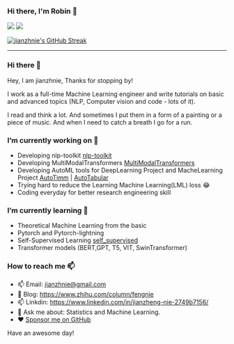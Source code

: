 ### Hi there, I'm Robin 👋

![](https://github-readme-stats.vercel.app/api?username=jianzhnie&count_private=true&show_icons=true&theme=radical)
![](https://github-readme-stats.vercel.app/api/top-langs/?username=jianzhnie&layout=compact)

[![jianzhnie's GitHub Streak](https://github-readme-streak-stats.herokuapp.com/?user=jianzhnie&theme=radical)](https://git.io/streak-stats)

---

### Hi there 👋
Hey, I am jianzhnie, Thanks for stopping by!

I work as a full-time Machine Learning engineer and write tutorials on basic and advanced topics (NLP, Computer vision and code - lots of it).

I read and think a lot. And sometimes I put them in a form of a painting or a piece of music. And when I need to catch a breath I go for a run.

### I’m currently working on 🔭 

- Developing nlp-toolkit [nlp-toolkit ](https://github.com/jianzhnie/nlp-toolkit)
- Developing MultiModalTransformers [MultiModalTransformers ](https://github.com/jianzhnie/MultimodalTransformers)
- Developing AutoML tools for DeepLearning Project and MacheLearning Project [AutoTimm](https://github.com/jianzhnie/AutoTimm)  | [AutoTabular](https://github.com/jianzhnie/AutoTabular)
- Trying hard to reduce the Learning Machine Learning(LML) loss 😂
- Coding everyday for better research engineering skill

### I’m currently learning 🌱

- Theoretical Machine Learning from the basic
- Pytorch and Pytorch-lightning
- Self-Supervised Learning [self_supervised](https://github.com/jianzhnie/self_supervised)
- Transformer models (BERT,GPT, T5, VIT, SwinTransformer)

### How to reach me 📫

- 📫 Email: [jianzhnie@gmail.com](jianzhnie@gmail.com)
- 📖 Blog: https://www.zhihu.com/column/fengnie
- 📫 Linkdin: https://www.linkedin.com/in/jianzheng-nie-2749b7156/
- 💬 Ask me about: Statistics and Machine Learning.
- ❤️ [Sponsor me on GitHub](https://github.com/sponsors/jianzhnie)


Have an awesome day!
